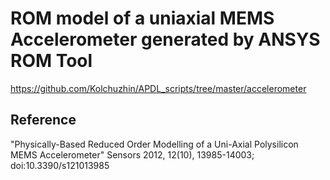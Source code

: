 # ROM model of a uniaxial MEMS Accelerometer generated by ANSYS ROM Tool 

https://github.com/Kolchuzhin/APDL_scripts/tree/master/accelerometer


## Reference
"Physically-Based Reduced Order Modelling of a Uni-Axial Polysilicon MEMS Accelerometer" Sensors 2012, 12(10), 13985-14003; doi:10.3390/s121013985

